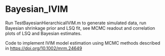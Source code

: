 # Bayesian_IVIM

Run TestBayesianHierarchicalIVIM.m to generate simulated data, run Bayesian shrinkage prior and LSQ fit, see MCMC readout and correlation plots of LSQ and Bayesian estimates.

Code to implement IVIM model estimation using MCMC methods described in https://doi.org/10.1002/mrm.24649


